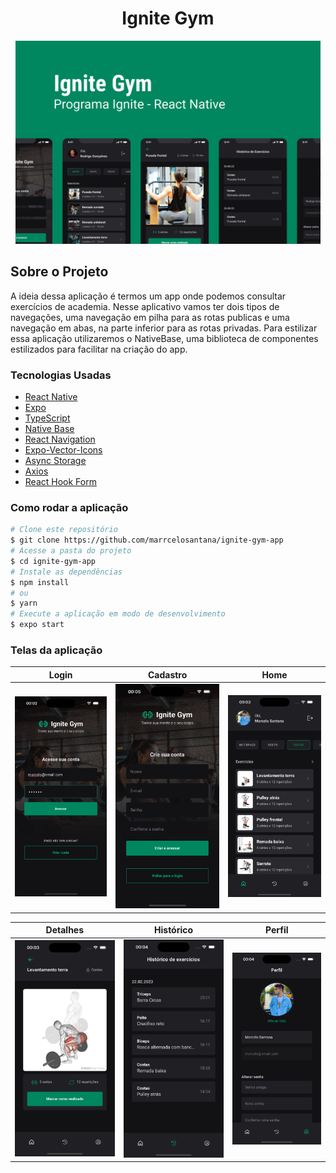 <h1 style="text-align: center; font-weight: bold;">Ignite Gym</h1>

<div align="center" >
  <img src="./assets/Capa.png" height="325" widht="600">
</div>

## Sobre o Projeto

A ideia dessa aplicação é termos um app onde podemos consultar exercícios de academia. Nesse aplicativo vamos ter dois tipos de navegações, uma navegação em pilha para as rotas publicas e uma navegação em abas, na parte inferior para as rotas privadas. Para estilizar essa aplicação utilizaremos o NativeBase, uma biblioteca de componentes estilizados para facilitar na criação do app.

### Tecnologias Usadas

- [React Native](https://reactnative.dev/)
- [Expo](https://expo.io/)
- [TypeScript](https://www.typescriptlang.org/)
- [Native Base](https://nativebase.io/)
- [React Navigation](https://reactnavigation.org/)
- [Expo-Vector-Icons](https://icons.expo.fyi/)
- [Async Storage](https://react-native-async-storage.github.io/async-storage/)
- [Axios](https://axios-http.com/ptbr/docs/intro)
- [React Hook Form](https://react-hook-form.com/)

### Como rodar a aplicação

```bash
# Clone este repositório
$ git clone https://github.com/marrcelosantana/ignite-gym-app
# Acesse a pasta do projeto
$ cd ignite-gym-app
# Instale as dependências
$ npm install
# ou
$ yarn
# Execute a aplicação em modo de desenvolvimento
$ expo start

```

### Telas da aplicação

|              Login              |              Cadastro              |              Home              |
| :-----------------------------: | :--------------------------------: | :----------------------------: |
| <img src= "./assets/Login.png"> | <img src= "./assets/Register.png"> | <img src= "./assets/Home.png"> |

|             Detalhes              |             Histórico             |              Perfil               |
| :-------------------------------: | :-------------------------------: | :-------------------------------: |
| <img src= "./assets/Details.png"> | <img src= "./assets/History.png"> | <img src= "./assets/Profile.png"> |
